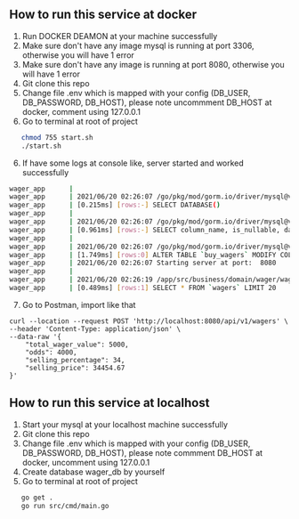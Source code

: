 ## How to run this service at docker
1. Run DOCKER DEAMON at your machine successfully
2. Make sure don't have any image mysql is running at port 3306, otherwise you will have 1 error
3. Make sure don't have any image is running at port 8080, otherwise you will have 1 error
2. Git clone this repo
3. Change file .env which is mapped with your config (DB_USER, DB_PASSWORD, DB_HOST), please note uncommment DB_HOST at docker, comment using 127.0.0.1
5.  Go to terminal at root of project
```sh
   chmod 755 start.sh
   ./start.sh
```

6. If have some logs at console like, server started and worked successfully

```sh
wager_app      | 
wager_app      | 2021/06/20 02:26:07 /go/pkg/mod/gorm.io/driver/mysql@v1.0.5/migrator.go:194
wager_app      | [0.215ms] [rows:-] SELECT DATABASE()
wager_app      | 
wager_app      | 2021/06/20 02:26:07 /go/pkg/mod/gorm.io/driver/mysql@v1.0.5/migrator.go:203
wager_app      | [0.961ms] [rows:-] SELECT column_name, is_nullable, data_type, character_maximum_length, numeric_precision, numeric_scale , datetime_precision FROM information_schema.columns WHERE table_schema = 'wager_db' AND table_name = 'buy_wagers'
wager_app      | 
wager_app      | 2021/06/20 02:26:07 /go/pkg/mod/gorm.io/driver/mysql@v1.0.5/migrator.go:83
wager_app      | [1.749ms] [rows:0] ALTER TABLE `buy_wagers` MODIFY COLUMN `wager_id` bigint(20)
wager_app      | 2021/06/20 02:26:07 Starting server at port:  8080
wager_app      | 
wager_app      | 2021/06/20 02:26:19 /app/src/business/domain/wager/wager_sql.go:78
wager_app      | [0.489ms] [rows:1] SELECT * FROM `wagers` LIMIT 20

```

7. Go to Postman, import like that

```
curl --location --request POST 'http://localhost:8080/api/v1/wagers' \
--header 'Content-Type: application/json' \
--data-raw '{
    "total_wager_value": 5000,
    "odds": 4000,
    "selling_percentage": 34,
    "selling_price": 34454.67
}'
```


## How to run this service at localhost
1. Start your mysql at your localhost machine successfully
2. Git clone this repo
3. Change file .env which is mapped with your config (DB_USER, DB_PASSWORD, DB_HOST), please note commment DB_HOST at docker, uncomment using 127.0.0.1
4. Create database wager_db by yourself
5.  Go to terminal at root of project
```sh
   go get .    
   go run src/cmd/main.go
```
